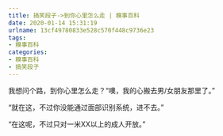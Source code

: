 ```yaml
---
title: 搞笑段子->到你心里怎么走 | 糗事百科
date: 2020-01-14 15:31:19
urlname: 13cf49780833e528c570f448c9736e23
tags: 
- 糗事百科
categories:
- 糗事百科
- 搞笑段子
---
```

我想问个路，到你心里怎么走？“噢，我的心搬去男/女朋友那里了。”

“就在这，不过你没能通过面部识别系统，进不去。”

“在这呢，不过只对一米XX以上的成人开放。”


